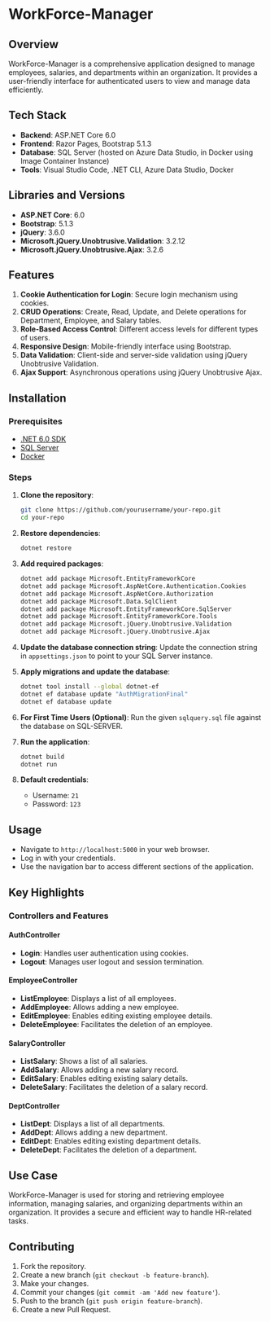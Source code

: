 # WorkForce-Manager

## Overview
WorkForce-Manager is a comprehensive application designed to manage employees, salaries, and departments within an organization. It provides a user-friendly interface for authenticated users to view and manage data efficiently.

## Tech Stack
- **Backend**: ASP.NET Core 6.0
- **Frontend**: Razor Pages, Bootstrap 5.1.3
- **Database**: SQL Server (hosted on Azure Data Studio, in Docker using Image Container Instance)
- **Tools**: Visual Studio Code, .NET CLI, Azure Data Studio, Docker

## Libraries and Versions
- **ASP.NET Core**: 6.0
- **Bootstrap**: 5.1.3
- **jQuery**: 3.6.0
- **Microsoft.jQuery.Unobtrusive.Validation**: 3.2.12
- **Microsoft.jQuery.Unobtrusive.Ajax**: 3.2.6

## Features
1. **Cookie Authentication for Login**: Secure login mechanism using cookies.
2. **CRUD Operations**: Create, Read, Update, and Delete operations for Department, Employee, and Salary tables.
3. **Role-Based Access Control**: Different access levels for different types of users.
4. **Responsive Design**: Mobile-friendly interface using Bootstrap.
5. **Data Validation**: Client-side and server-side validation using jQuery Unobtrusive Validation.
6. **Ajax Support**: Asynchronous operations using jQuery Unobtrusive Ajax.

## Installation

### Prerequisites
- [.NET 6.0 SDK](https://dotnet.microsoft.com/download/dotnet/6.0)
- [SQL Server](https://www.microsoft.com/en-us/sql-server/sql-server-downloads)
- [Docker](https://www.docker.com/get-started)

### Steps
1. **Clone the repository**:
    ```sh
    git clone https://github.com/yourusername/your-repo.git
    cd your-repo
    ```

2. **Restore dependencies**:
    ```sh
    dotnet restore
    ```

3. **Add required packages**:
    ```sh
    dotnet add package Microsoft.EntityFrameworkCore
    dotnet add package Microsoft.AspNetCore.Authentication.Cookies
    dotnet add package Microsoft.AspNetCore.Authorization
    dotnet add package Microsoft.Data.SqlClient
    dotnet add package Microsoft.EntityFrameworkCore.SqlServer
    dotnet add package Microsoft.EntityFrameworkCore.Tools
    dotnet add package Microsoft.jQuery.Unobtrusive.Validation
    dotnet add package Microsoft.jQuery.Unobtrusive.Ajax
    ```

4. **Update the database connection string**:
    Update the connection string in `appsettings.json` to point to your SQL Server instance.

5. **Apply migrations and update the database**:
    ```sh
    dotnet tool install --global dotnet-ef
    dotnet ef database update "AuthMigrationFinal" 
    dotnet ef database update
    ```
6. **For First Time Users (Optional)**:
    Run the given `sqlquery.sql` file against the database on SQL-SERVER.

7. **Run the application**:
    ```sh
    dotnet build
    dotnet run
    ```
8. **Default credentials**:
    - Username: `21`
    - Password: `123`

## Usage
- Navigate to `http://localhost:5000` in your web browser.
- Log in with your credentials.
- Use the navigation bar to access different sections of the application.

## Key Highlights

### Controllers and Features

#### AuthController
- **Login**: Handles user authentication using cookies.
- **Logout**: Manages user logout and session termination.

#### EmployeeController
- **ListEmployee**: Displays a list of all employees.
- **AddEmployee**: Allows adding a new employee.
- **EditEmployee**: Enables editing existing employee details.
- **DeleteEmployee**: Facilitates the deletion of an employee.

#### SalaryController
- **ListSalary**: Shows a list of all salaries.
- **AddSalary**: Allows adding a new salary record.
- **EditSalary**: Enables editing existing salary details.
- **DeleteSalary**: Facilitates the deletion of a salary record.

#### DeptController
- **ListDept**: Displays a list of all departments.
- **AddDept**: Allows adding a new department.
- **EditDept**: Enables editing existing department details.
- **DeleteDept**: Facilitates the deletion of a department.

## Use Case
WorkForce-Manager is used for storing and retrieving employee information, managing salaries, and organizing departments within an organization. It provides a secure and efficient way to handle HR-related tasks.

## Contributing
1. Fork the repository.
2. Create a new branch (`git checkout -b feature-branch`).
3. Make your changes.
4. Commit your changes (`git commit -am 'Add new feature'`).
5. Push to the branch (`git push origin feature-branch`).
6. Create a new Pull Request.
